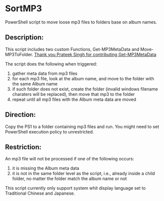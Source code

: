 # SortMP3
PowerShell script to move loose mp3 files to folders base on album names.

## Description:
This script includes two custom Functions, Get-MP3MetaData and Move-MP3ToFolder. [Thank you Prateek Singh for contributing Get-MP3MetaData](https://gist.github.com/PrateekKumarSingh/faafbfa53fcd753cf240f29deb769d87)

The script does the following when triggered:
1. gather meta data from mp3 files
2. for each mp3 file, look at the album name, and move to the folder with the same Album name
3. if such folder does not exist, create the folder (invalid windows filename charaters will be replaced), then move that mp3 to the folder
4. repeat until all mp3 files with the Album meta data are moved
  
## Direction:
Copy the PS1 to a folder containing mp3 files and run. You might need to set PowerShell execution policy to unrestricted.

## Restriction:
An mp3 file will not be processed if one of the following occurs:
1. it is missing the Album meta data
2. it is not in the same folder level as the script, i.e., already inside a child folder, no matter the folder match the album name or not

This script currently only support system whit display language set to Traditional Chinese and Japanese.
